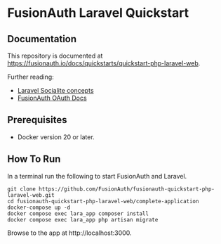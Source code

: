 # FusionAuth Laravel Quickstart

## Documentation

This repository is documented at https://fusionauth.io/docs/quickstarts/quickstart-php-laravel-web.

Further reading:
- [Laravel Socialite concepts](https://laravel.com/docs/10.x/socialite)
- [FusionAuth OAuth Docs](https://fusionauth.io/docs/v1/tech/oauth/endpoints)

## Prerequisites

- Docker version 20 or later.

## How To Run

In a terminal run the following to start FusionAuth and Laravel.

```shell
git clone https://github.com/FusionAuth/fusionauth-quickstart-php-laravel-web.git
cd fusionauth-quickstart-php-laravel-web/complete-application
docker-compose up -d
docker compose exec lara_app composer install
docker compose exec lara_app php artisan migrate
```

Browse to the app at http://localhost:3000.